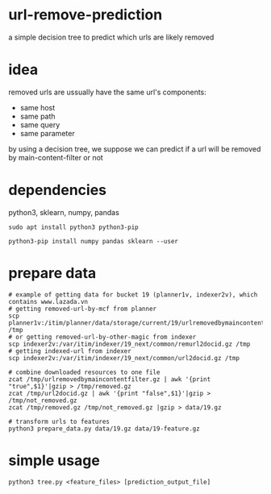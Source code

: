 # url-remove-prediction
a simple decision tree to predict which urls are likely removed

# idea
removed urls are ussually have the same url's components:
- same host
- same path
- same query
- same parameter

by using a decision tree, we suppose we can predict if a url will be removed by main-content-filter or not

# dependencies

python3, sklearn, numpy, pandas

`sudo apt install python3 python3-pip`

`python3-pip install numpy pandas sklearn --user`

# prepare data

```
# example of getting data for bucket 19 (planner1v, indexer2v), which contains www.lazada.vn
# getting removed-url-by-mcf from planner
scp planner1v:/itim/planner/data/storage/current/19/urlremovedbymaincontentfilter.gz /tmp
# or getting removed-url-by-other-magic from indexer
scp indexer2v:/var/itim/indexer/19_next/common/remurl2docid.gz /tmp
# getting indexed-url from indexer
scp indexer2v:/var/itim/indexer/19_next/common/url2docid.gz /tmp

# combine downloaded resources to one file
zcat /tmp/urlremovedbymaincontentfilter.gz | awk '{print "true",$1}'|gzip > /tmp/removed.gz
zcat /tmp/url2docid.gz | awk '{print "false",$1}'|gzip > /tmp/not_removed.gz
zcat /tmp/removed.gz /tmp/not_removed.gz |gzip > data/19.gz

# transform urls to features
python3 prepare_data.py data/19.gz data/19-feature.gz
```

# simple usage 

`python3 tree.py <feature_files> [prediction_output_file]`
